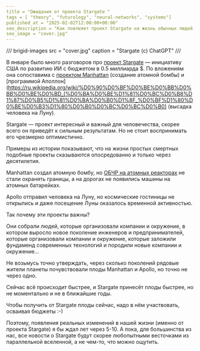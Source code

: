 ```yaml
---
title = "Ожидания от проекта Stargate "
tags = [ "theory", "futurology", "neural-networks", "systems"]
published_at = "2025-02-02T12:00:00+00:00"
seo_description = "Как повлияет проект Stargate на жизнь обычных людей."
seo_image = "cover.jpg"
---
```


/// brigid-images
src = "cover.jpg"
caption = "Stargate (c) ChatGPT"
///

В январе было много разговоров про [проект Stargate](https://openai.com/index/announcing-the-stargate-project/) — инициативу США по развитию ИИ с бюджетом в 0.5 миллиарда $. По вложениям она сопоставима с [проектом Manhattan](https://ru.wikipedia.org/wiki/%D0%9C%D0%B0%D0%BD%D1%85%D1%8D%D1%82%D1%82%D0%B5%D0%BD%D1%81%D0%BA%D0%B8%D0%B9_%D0%BF%D1%80%D0%BE%D0%B5%D0%BA%D1%82) (создание атомной бомбы) и [программой Аполлон](https://ru.wikipedia.org/wiki/%D0%90%D0%BF%D0%BE%D0%BB%D0%BB%D0%BE%D0%BD_(%D0%BA%D0%BE%D1%81%D0%BC%D0%B8%D1%87%D0%B5%D1%81%D0%BA%D0%B0%D1%8F_%D0%BF%D1%80%D0%BE%D0%B3%D1%80%D0%B0%D0%BC%D0%BC%D0%B0) (высадка человека на Луну).

Stargate — проект интересный и важный для человечества, скорее всего он приведёт к сильным результатам. Но не стоит воспринимать его чрезмерно оптимистично.

Примеры из истории показывают, что на жизни простых смертных подобные проекты сказываются опосредованно и только через десятилетия.

Manhattan создал атомную бомбу, но [ОБЧР на атомных реакторах](https://ru.wikipedia.org/wiki/%D0%9C%D0%B5%D1%85_(%D0%B1%D1%80%D0%BE%D0%BD%D0%B5%D1%82%D0%B5%D1%85%D0%BD%D0%B8%D0%BA%D0%B0)) не стали охранять границы, а на дорогах не появились машины на атомных батарейках.

Apollo отправил человека на Луну, но космические гостиницы не открылись и даже посещение Луны оказалось временной активностью.

Так почему эти проекты важны?

Они собрали людей, которые организовали компании и окружение, в котором выросло новое поколение инженеров и предпринимателей, которые организовали компании и окружение, которые заложили фундаменд современных технологий и породили новые компании и окружение…

Не возьмусь точно утверждать, через сколько поколений рядовые жители планеты почувствовали плоды Manhattan и Apollo, но точно не через одно.

Сейчас всё происходит быстрее, и Stargate принесёт плоды быстрее, но не моментально и не в ближайшие годы.

Чтобы получить от Stargate плоды сейчас, надо в нём участвовать, осваивая бюджеты :-)

Поэтому, появления реальных изменений в нашей жизни (именно от проекта Stargate) я бы ждал лет через 5-10. А пока, для большинства из нас, все новости о Stargate будут скорее любопытными весточками из параллельной вселенной, а не чем-то, что можно ощутить.
